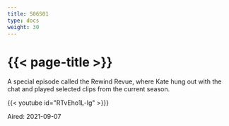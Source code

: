 ```yaml
---
title: S06S01
type: docs
weight: 30
---
```


# {{< page-title >}}

A special episode called the Rewind Revue, where Kate hung out with the chat and played selected clips from the current season.

{{< youtube id="RTvEho1L-lg" >}}}

Aired: 2021-09-07
